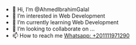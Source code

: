 - 👋 Hi, I’m @AhmedIbrahimGalal
- 👀 I’m interested in Web Development
- 🌱 I’m currently learning Web Development
- 💞️ I’m looking to collaborate on ...
- 📫 How to reach me <a href="https://wa.me/+201111971290" target="_blank">Whatsapp: +201111971290<a/>

<!---
AhmedIbrahimGalal/AhmedIbrahimGalal is a ✨ special ✨ repository because its `README.md` (this file) appears on your GitHub profile.
You can click the Preview link to take a look at your changes.
--->
